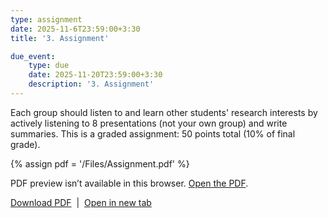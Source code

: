 ```yaml
---
type: assignment
date: 2025-11-6T23:59:00+3:30
title: '3. Assignment'

due_event: 
    type: due
    date: 2025-11-20T23:59:00+3:30
    description: '3. Assignment'
---
```

Each group should listen to and learn other students' research interests by actively listening to 8 presentations (not your own group) and write summaries. This is a graded assignment: 50 points total (10% of final grade).

{% assign pdf = '/Files/Assignment.pdf' %}

<!-- Inline preview (with fallback) -->
<object
  data="{{ pdf | relative_url }}"
  type="application/pdf"
  width="100%"
  height="800">
  <p>
    PDF preview isn’t available in this browser.
    <a href="{{ pdf | relative_url }}" target="_blank" rel="noopener">Open the PDF</a>.
  </p>
</object>

<!-- Download + open in new tab -->
<p>
  <a href="{{ pdf | relative_url }}" download>Download PDF</a>
  &nbsp;|&nbsp;
  <a href="{{ pdf | relative_url }}" target="_blank" rel="noopener">Open in new tab</a>
</p>
